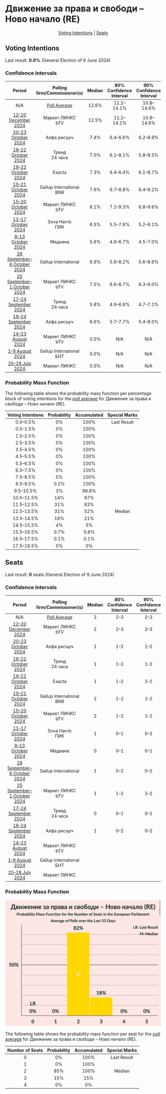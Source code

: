 # Движение за права и свободи – Ново начало (RE)

<p align="center"><a href="#voting-intentions">Voting Intentions</a> | <a href="#seats">Seats</a></p>

## Voting Intentions

Last result: **0.0%** (General Election of 9 June 2024)

### Confidence Intervals

| Period     | Polling firm/Commissioner(s) | Median | 80% Confidence Interval | 90% Confidence Interval | 95% Confidence Interval | 99% Confidence Interval |
|:----------:|:----------------:|:-----------:|:-----------------------:|:-----------------------:|:-----------------------:|:-----------------------:|
| N/A | [Poll Average](average.html) | 12.6% | 11.2–14.1% | 10.8–14.6% | 10.5–14.9% | 9.9–15.7% |
| [12–20 December 2024](2024-12-20-МаркетЛИНКС.html) | Маркет ЛИНКС <br> bTV | 12.5% | 11.2–14.1% | 10.8–14.6% | 10.5–15.0% | 9.9–15.7% |
| [20–23 October 2024](2024-10-23-Алфарисърч.html) | Алфа рисърч | 7.4% | 6.4–8.6% | 6.2–8.9% | 5.9–9.2% | 5.5–9.8% |
| [16–22 October 2024](2024-10-22-Тренд.html) | Тренд <br> 24 часа | 7.0% | 6.1–8.1% | 5.8–8.5% | 5.6–8.7% | 5.2–9.3% |
| [19–22 October 2024](2024-10-22-Exacta.html) | Exacta | 7.3% | 6.4–8.4% | 6.1–8.7% | 5.9–9.0% | 5.5–9.6% |
| [10–21 October 2024](2024-10-21-GallupInternational.html) | Gallup International <br> BNR | 7.6% | 6.7–8.8% | 6.4–9.2% | 6.2–9.5% | 5.7–10.1% |
| [15–20 October 2024](2024-10-20-МаркетЛИНКС.html) | Маркет ЛИНКС <br> bTV | 8.1% | 7.1–9.3% | 6.8–9.6% | 6.6–9.9% | 6.1–10.5% |
| [11–17 October 2024](2024-10-17-SovaHarris.html) | Sova Harris <br> ПИК | 6.5% | 5.5–7.8% | 5.2–8.1% | 5.0–8.4% | 4.5–9.1% |
| [8–13 October 2024](2024-10-13-Медиана.html) | Медиана | 5.6% | 4.8–6.7% | 4.5–7.0% | 4.3–7.3% | 4.0–7.8% |
| [28 September–6 October 2024](2024-10-06-GallupInternational.html) | Gallup International | 6.9% | 5.9–8.2% | 5.6–8.6% | 5.4–8.9% | 4.9–9.6% |
| [25 September–1 October 2024](2024-10-01-МаркетЛИНКС.html) | Маркет ЛИНКС <br> bTV | 7.5% | 6.6–8.7% | 6.3–9.0% | 6.1–9.3% | 5.6–9.9% |
| [17–24 September 2024](2024-09-24-Тренд.html) | Тренд <br> 24 часа | 5.8% | 4.9–6.8% | 4.7–7.1% | 4.5–7.4% | 4.1–8.0% |
| [18–24 September 2024](2024-09-24-Алфарисърч.html) | Алфа рисърч | 6.6% | 5.7–7.7% | 5.4–8.0% | 5.2–8.3% | 4.8–8.9% |
| [14–23 August 2024](2024-08-23-МаркетЛИНКС.html) | Маркет ЛИНКС <br> bTV | 0.0% | N/A | N/A | N/A | N/A |
| [1–9 August 2024](2024-08-09-GallupInternational.html) | Gallup International <br> БНТ | 0.0% | N/A | N/A | N/A | N/A |
| [20–28 July 2024](2024-07-28-МаркетЛИНКС.html) | Маркет ЛИНКС | 0.0% | N/A | N/A | N/A | N/A |

### Probability Mass Function

The following table shows the probability mass function per percentage block of voting intentions for the [poll average](average.html) for Движение за права и свободи – Ново начало (RE).

| Voting Intentions | Probability | Accumulated | Special Marks |
|:-----------------:|:-----------:|:-----------:|:-------------:|
| 0.0–0.5% | 0% | 100% | Last Result |
| 0.5–1.5% | 0% | 100% |  |
| 1.5–2.5% | 0% | 100% |  |
| 2.5–3.5% | 0% | 100% |  |
| 3.5–4.5% | 0% | 100% |  |
| 4.5–5.5% | 0% | 100% |  |
| 5.5–6.5% | 0% | 100% |  |
| 6.5–7.5% | 0% | 100% |  |
| 7.5–8.5% | 0% | 100% |  |
| 8.5–9.5% | 0.2% | 100% |  |
| 9.5–10.5% | 3% | 99.8% |  |
| 10.5–11.5% | 14% | 97% |  |
| 11.5–12.5% | 31% | 83% |  |
| 12.5–13.5% | 31% | 52% | Median |
| 13.5–14.5% | 16% | 21% |  |
| 14.5–15.5% | 4% | 5% |  |
| 15.5–16.5% | 0.7% | 0.8% |  |
| 16.5–17.5% | 0.1% | 0.1% |  |
| 17.5–18.5% | 0% | 0% |  |


## Seats

Last result: **0** seats (General Election of 9 June 2024)

### Confidence Intervals

| Period     | Polling firm/Commissioner(s) | Median | 80% Confidence Interval | 90% Confidence Interval | 95% Confidence Interval | 99% Confidence Interval |
|:----------:|:----------------:|:------:|:-----------------------:|:-----------------------:|:-----------------------:|:-----------------------:|
| N/A | [Poll Average](average.html) | 2 | 2–3 | 2–3 | 2–3 | 2–3 |
| [12–20 December 2024](2024-12-20-МаркетЛИНКС.html) | Маркет ЛИНКС <br> bTV | 2 | 2–3 | 2–3 | 2–3 | 2–3 |
| [20–23 October 2024](2024-10-23-Алфарисърч.html) | Алфа рисърч | 1 | 1–2 | 1–2 | 1–2 | 0–2 |
| [16–22 October 2024](2024-10-22-Тренд.html) | Тренд <br> 24 часа | 1 | 1–2 | 1–2 | 0–2 | 0–2 |
| [19–22 October 2024](2024-10-22-Exacta.html) | Exacta | 1 | 1–2 | 1–2 | 0–2 | 0–2 |
| [10–21 October 2024](2024-10-21-GallupInternational.html) | Gallup International <br> BNR | 2 | 1–2 | 1–2 | 1–2 | 0–2 |
| [15–20 October 2024](2024-10-20-МаркетЛИНКС.html) | Маркет ЛИНКС <br> bTV | 2 | 1–2 | 1–2 | 1–2 | 1–2 |
| [11–17 October 2024](2024-10-17-SovaHarris.html) | Sova Harris <br> ПИК | 1 | 0–1 | 0–2 | 0–2 | 0–2 |
| [8–13 October 2024](2024-10-13-Медиана.html) | Медиана | 0 | 0–1 | 0–1 | 0–1 | 0–1 |
| [28 September–6 October 2024](2024-10-06-GallupInternational.html) | Gallup International | 1 | 0–2 | 0–2 | 0–2 | 0–2 |
| [25 September–1 October 2024](2024-10-01-МаркетЛИНКС.html) | Маркет ЛИНКС <br> bTV | 1 | 1–2 | 1–2 | 1–2 | 0–2 |
| [17–24 September 2024](2024-09-24-Тренд.html) | Тренд <br> 24 часа | 0 | 0–1 | 0–1 | 0–1 | 0–2 |
| [18–24 September 2024](2024-09-24-Алфарисърч.html) | Алфа рисърч | 1 | 0–2 | 0–2 | 0–2 | 0–2 |
| [14–23 August 2024](2024-08-23-МаркетЛИНКС.html) | Маркет ЛИНКС <br> bTV |  |  |  |  |  |
| [1–9 August 2024](2024-08-09-GallupInternational.html) | Gallup International <br> БНТ |  |  |  |  |  |
| [20–28 July 2024](2024-07-28-МаркетЛИНКС.html) | Маркет ЛИНКС |  |  |  |  |  |

### Probability Mass Function

![Graph with seats probability mass function not yet produced](average-seats-pmf-движениезаправаисвободи–новоначалоre.png "Seats Probability Mass Function")

The following table shows the probability mass function per seat for the [poll average](average.html) for Движение за права и свободи – Ново начало (RE).

| Number of Seats | Probability | Accumulated | Special Marks |
|:---------------:|:-----------:|:-----------:|:-------------:|
| 0 | 0% | 100% | Last Result |
| 1 | 0% | 100% |  |
| 2 | 85% | 100% | Median |
| 3 | 15% | 15% |  |
| 4 | 0% | 0% |  |


